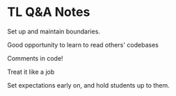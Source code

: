 # TL Q&A Notes

Set up and maintain boundaries.

Good opportunity to learn to read others' codebases

Comments in code!

Treat it like a job

Set expectations early on, and hold students up to them.

